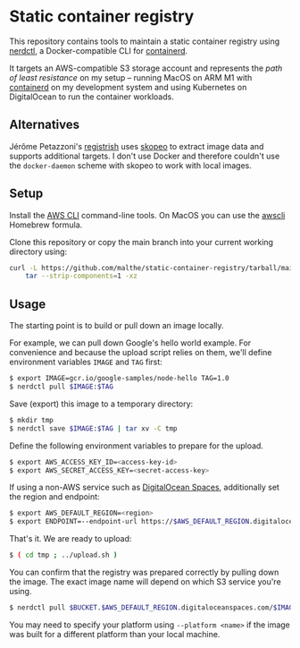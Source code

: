 Static container registry
=========================

This repository contains tools to maintain a static container registry using
[nerdctl](https://github.com/containerd/nerdctl), a Docker-compatible CLI for
[containerd](https://containerd.io/).

It targets an AWS-compatible S3 storage account and represents the _path of 
least resistance_ on my setup – running MacOS on ARM M1 with 
[containerd](https://containerd.io/) on my development system and using
Kubernetes on DigitalOcean to run the container workloads.


Alternatives
------------

Jérôme Petazzoni's [registrish](https://github.com/jpetazzo/registrish) uses
[skopeo](https://github.com/containers/skopeo) to extract image data and
supports additional targets. I don't use Docker and therefore couldn't use the
`docker-daemon` scheme with skopeo to work with local images.


Setup
-----

Install the [AWS CLI](https://docs.aws.amazon.com/cli/index.html)
command-line tools. On MacOS you can use the
[awscli](https://formulae.brew.sh/formula/awscli) Homebrew formula.

Clone this repository or copy the main branch into your current working
directory using:
```bash
curl -L https://github.com/malthe/static-container-registry/tarball/main | \
    tar --strip-components=1 -xz
```

Usage
-----

The starting point is to build or pull down an image locally.

For example, we can pull down Google's hello world example. For
convenience and because the upload script relies on them, we'll define
environment variables `IMAGE` and `TAG` first:
```bash
$ export IMAGE=gcr.io/google-samples/node-hello TAG=1.0
$ nerdctl pull $IMAGE:$TAG
```

Save (export) this image to a temporary directory:
```bash
$ mkdir tmp
$ nerdctl save $IMAGE:$TAG | tar xv -C tmp
```

Define the following environment variables to prepare for the upload.
```bash
$ export AWS_ACCESS_KEY_ID=<access-key-id>
$ export AWS_SECRET_ACCESS_KEY=<secret-access-key>
```

If using a non-AWS service such as [DigitalOcean
Spaces](https://www.digitalocean.com/products/spaces), additionally
set the region and endpoint:
```bash
$ export AWS_DEFAULT_REGION=<region>
$ export ENDPOINT=--endpoint-url https://$AWS_DEFAULT_REGION.digitaloceanspaces.com
```

That's it. We are ready to upload:
```bash
$ ( cd tmp ; ../upload.sh )
```

You can confirm that the registry was prepared correctly by pulling
down the image. The exact image name will depend on which S3 service
you're using.
```bash
$ nerdctl pull $BUCKET.$AWS_DEFAULT_REGION.digitaloceanspaces.com/$IMAGE:$TAG
```

You may need to specify your platform using `--platform <name>` if the
image was built for a different platform than your local machine.
